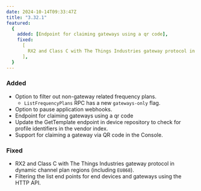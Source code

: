 ```yaml
---
date: 2024-10-14T09:33:47Z
title: "3.32.1"
featured:
  {
    added: [Endpoint for claiming gateways using a qr code],
    fixed:
      [
        RX2 and Class C with The Things Industries gateway protocol in dynamic channel plan regions (including `EU868`).,
      ],
  }
---
```


### Added

- Option to filter out non-gateway related frequency plans.
  - `ListFrequencyPlans` RPC has a new `gateways-only` flag.
- Option to pause application webhooks.
- Endpoint for claiming gateways using a qr code
- Update the GetTemplate endpoint in device repository to check for profile identifiers in the vendor index.
- Support for claiming a gateway via QR code in the Console.

### Fixed

- RX2 and Class C with The Things Industries gateway protocol in dynamic channel plan regions (including `EU868`).
- Filtering the list end points for end devices and gateways using the HTTP API.
